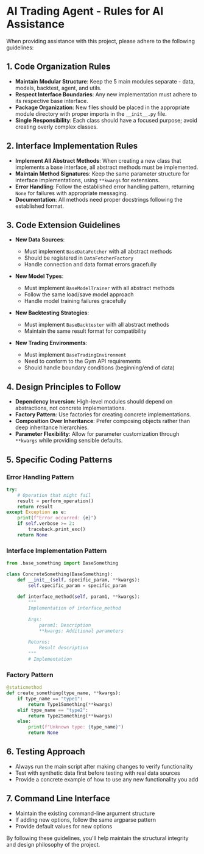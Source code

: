 # AI Trading Agent - Rules for AI Assistance

When providing assistance with this project, please adhere to the following guidelines:

## 1. Code Organization Rules

- **Maintain Modular Structure**: Keep the 5 main modules separate - data, models, backtest, agent, and utils.
- **Respect Interface Boundaries**: Any new implementation must adhere to its respective base interface.
- **Package Organization**: New files should be placed in the appropriate module directory with proper imports in the `__init__.py` file.
- **Single Responsibility**: Each class should have a focused purpose; avoid creating overly complex classes.

## 2. Interface Implementation Rules

- **Implement All Abstract Methods**: When creating a new class that implements a base interface, all abstract methods must be implemented.
- **Maintain Method Signatures**: Keep the same parameter structure for interface implementations, using `**kwargs` for extensions.
- **Error Handling**: Follow the established error handling pattern, returning `None` for failures with appropriate messaging.
- **Documentation**: All methods need proper docstrings following the established format.

## 3. Code Extension Guidelines

- **New Data Sources**: 
  - Must implement `BaseDataFetcher` with all abstract methods
  - Should be registered in `DataFetcherFactory`
  - Handle connection and data format errors gracefully

- **New Model Types**:
  - Must implement `BaseModelTrainer` with all abstract methods
  - Follow the same load/save model approach
  - Handle model training failures gracefully

- **New Backtesting Strategies**:
  - Must implement `BaseBacktester` with all abstract methods
  - Maintain the same result format for compatibility

- **New Trading Environments**:
  - Must implement `BaseTradingEnvironment`
  - Need to conform to the Gym API requirements
  - Should handle boundary conditions (beginning/end of data)

## 4. Design Principles to Follow

- **Dependency Inversion**: High-level modules should depend on abstractions, not concrete implementations.
- **Factory Pattern**: Use factories for creating concrete implementations.
- **Composition Over Inheritance**: Prefer composing objects rather than deep inheritance hierarchies.
- **Parameter Flexibility**: Allow for parameter customization through `**kwargs` while providing sensible defaults.

## 5. Specific Coding Patterns

### Error Handling Pattern
```python
try:
    # Operation that might fail
    result = perform_operation()
    return result
except Exception as e:
    print(f"Error occurred: {e}")
    if self.verbose >= 2:
        traceback.print_exc()
    return None
```

### Interface Implementation Pattern
```python
from .base_something import BaseSomething

class ConcreteSomething(BaseSomething):
    def __init__(self, specific_param, **kwargs):
        self.specific_param = specific_param
        
    def interface_method(self, param1, **kwargs):
        """
        Implementation of interface_method
        
        Args:
            param1: Description
            **kwargs: Additional parameters
            
        Returns:
            Result description
        """
        # Implementation
```

### Factory Pattern
```python
@staticmethod
def create_something(type_name, **kwargs):
    if type_name == "type1":
        return Type1Something(**kwargs)
    elif type_name == "type2":
        return Type2Something(**kwargs)
    else:
        print(f"Unknown type: {type_name}")
        return None
```

## 6. Testing Approach

- Always run the main script after making changes to verify functionality
- Test with synthetic data first before testing with real data sources
- Provide a concrete example of how to use any new functionality you add

## 7. Command Line Interface

- Maintain the existing command-line argument structure
- If adding new options, follow the same argparse pattern
- Provide default values for new options

By following these guidelines, you'll help maintain the structural integrity and design philosophy of the project. 